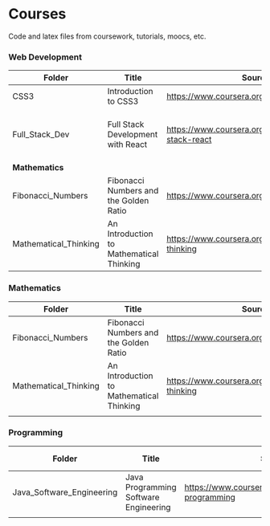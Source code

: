 # Courses

Code and latex files from coursework, tutorials, moocs, etc.

### Web Development

| **Folder** | **Title** | **Source** | **Skills / Tools** |
|---|---|---|---|
| CSS3 | Introduction to CSS3 | https://www.coursera.org/learn/introcss | CSS, Web Design |
| Full_Stack_Dev | Full Stack Development with React | https://www.coursera.org/specializations/full-stack-react | Bootstrap, Node.js, jQuery, SASS, Express.js |
| **Mathematics** |
| Fibonacci_Numbers | Fibonacci Numbers and the Golden Ratio | https://www.coursera.org/learn/introcss | Mathematics, Proofs |
| Mathematical_Thinking | An Introduction to Mathematical Thinking | https://www.coursera.org/learn/mathematical-thinking | Number Theory, Real Analysis, Logic |

### Mathematics

| **Folder** <img width=300/>  | **Title** | **Source** | **Skills / Tools** |
|---|---|---|---|
| Fibonacci_Numbers | Fibonacci Numbers and the Golden Ratio | https://www.coursera.org/learn/introcss | Mathematics, Proofs |
| Mathematical_Thinking | An Introduction to Mathematical Thinking | https://www.coursera.org/learn/mathematical-thinking | Number Theory, Real Analysis, Logic |
|  |  |  |  |

### Programming

| **Folder** <img width=300/> | **Title** | **Source** | **Skills / Tools** |
|---|---|---|---|
| Java_Software_Engineering | Java Programming Software Engineering | https://www.coursera.org/specializations/java-programming | Java, Algorithms |
|  |  |  |  |
